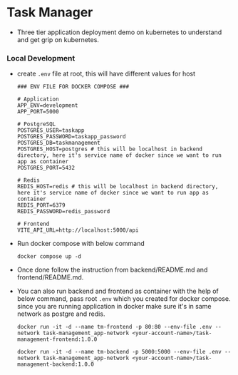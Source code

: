 # Task Manager

-   Three tier application deployment demo on kubernetes to understand and get grip on kubernetes.

### Local Development

-   create `.env` file at root, this will have different values for host

    ```
    ### ENV FILE FOR DOCKER COMPOSE ###

    # Application
    APP_ENV=development
    APP_PORT=5000

    # PostgreSQL
    POSTGRES_USER=taskapp
    POSTGRES_PASSWORD=taskapp_password
    POSTGRES_DB=taskmanagement
    POSTGRES_HOST=postgres # this will be localhost in backend directory, here it's service name of docker since we want to run app as container
    POSTGRES_PORT=5432

    # Redis
    REDIS_HOST=redis # this will be localhost in backend directory, here it's service name of docker since we want to run app as container
    REDIS_PORT=6379
    REDIS_PASSWORD=redis_password

    # Frontend
    VITE_API_URL=http://localhost:5000/api
    ```

-   Run docker compose with below command
    ```
    docker compose up -d
    ```
-   Once done follow the instruction from backend/README.md and frontend/README.md.
-   You can also run backend and frontend as container with the help of below command, pass root `.env` which you created for docker compose. since you are running application in docker make sure it's in same network as postgre and redis.

    ```
    docker run -it -d --name tm-frontend -p 80:80 --env-file .env --network task-management_app-network <your-account-name>/task-management-frontend:1.0.0
    ```

    ```
    docker run -it -d --name tm-backend -p 5000:5000 --env-file .env --network task-management_app-network <your-account-name>/task-management-backend:1.0.0
    ```
